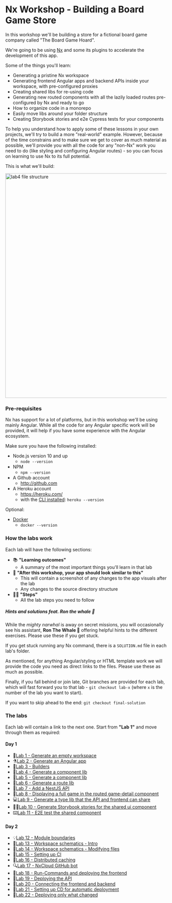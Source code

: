 # Nx Workshop - Building a Board Game Store

In this workshop we'll be building a store for a fictional board game company called "The Board Game Hoard".

We're going to be using [Nx](https://nx.dev/) and some its plugins to accelerate the development of this app.

Some of the things you'll learn:

- Generating a pristine Nx workspace
- Generating frontend Angular apps and backend APIs inside your workspace, with pre-configured proxies
- Creating shared libs for re-using code
- Generating new routed components with all the lazily loaded routes pre-configured by Nx and ready to go
- How to organize code in a monorepo
- Easily move libs around your folder structure
- Creating Storybook stories and e2e Cypress tests for your components

To help you understand how to apply some of these lessons in your own projects, we'll try to build a more "real-world" example. However, because of the time constrains and to make sure we get to cover as much material as possible, we'll provide you with all the code for any "non-Nx" work you need to do (like styling and configuring Angular routes) - so you can focus on learning to use Nx to its full potential.

This is what we'll build:

  <img src="docs/assets/game-demo.gif" height="700" alt="lab4 file structure">

### Pre-requisites

Nx has support for a lot of platforms, but in this workshop we'll be using mainly Angular. While all the code for any Angular specific work will be provided, it will help if you have some experience with the Angular ecosystem.

Make sure you have the following installed:

- Node.js version 10 and up
    - `node --version`
- NPM
    - `npm --version`
- A Github account
    - http://github.com
- A Heroku account
    - https://heroku.com/
    - with the [CLI installed](https://devcenter.heroku.com/articles/heroku-cli): `heroku --version`
    
Optional:
- [Docker](https://www.docker.com/get-started)
    - `docker --version`

### How the labs work

Each lab will have the following sections:

- 📚 **"Learning outcomes"**
  - A summary of the most important things you'll learn in that lab
- 📲 **"After this workshop, your app should look similar to this"**
  - This will contain a screenshot of any changes to the app visuals after the lab
  - Any changes to the source directory structure
- 🏋️‍♀️ **"Steps"**
  - All the lab steps you need to follow

##### Hints and solutions feat. Ron the whale 🐳

While the _mighty narwhal_ is away on secret missions, you will occasionally see his assistant, **Ron The Whale 🐳** offering helpful hints to the different exercises. Please use these if you get stuck.

If you get stuck running any Nx command, there is a `SOLUTION.md` file in each lab's folder.

As mentioned, for anything Angular/styling or HTML template work we will provide the code you need as direct links to the files. Please use these as much as possible.

Finally, if you fall behind or join late, Git branches are provided for each lab, which will fast forward you to that lab - `git checkout lab-x` (where `x` is the number of the lab you want to start).

If you want to skip ahead to the end: `git checkout final-solution`

### The labs

Each lab will contain a link to the next one. Start from **"Lab 1"** and move through them as required:

#### Day 1

- 🔬[Lab 1 - Generate an empty workspace](https://github.com/nrwl/nx-workshop/blob/master/docs/lab1/LAB.md)
- ⚗️[Lab 2 - Generate an Angular app](https://github.com/nrwl/nx-workshop/blob/master/docs/lab2/LAB.md)
- 🧪[Lab 3 - Builders](https://github.com/nrwl/nx-workshop/blob/master/docs/lab3/LAB.md)
- 🔭[Lab 4 - Generate a component lib](https://github.com/nrwl/nx-workshop/blob/master/docs/lab4/LAB.md)
- 🧬[Lab 5 - Generate a component lib](https://github.com/nrwl/nx-workshop/blob/master/docs/lab5/LAB.md)
- 🧮[Lab 6 - Generate a route lib](https://github.com/nrwl/nx-workshop/blob/master/docs/lab6/LAB.md)
- 🤖[Lab 7 - Add a NestJS API](https://github.com/nrwl/nx-workshop/blob/master/docs/lab7/LAB.md)
- 📐[Lab 8 - Displaying a full game in the routed game-detail component](https://github.com/nrwl/nx-workshop/blob/master/docs/lab8/LAB.md)
- 💻[Lab 9 - Generate a type lib that the API and frontend can share](https://github.com/nrwl/nx-workshop/blob/master/docs/lab9/LAB.md)
- 👩‍💻[Lab 10 - Generate Storybook stories for the shared ui component](https://github.com/nrwl/nx-workshop/blob/master/docs/lab10%20-%20bonus/LAB.md)
- ⌨️[Lab 11 - E2E test the shared component](https://github.com/nrwl/nx-workshop/blob/master/docs/lab11%20-%20bonus/LAB.md)

#### Day 2

- 💡[Lab 12 - Module boundaries](https://github.com/nrwl/nx-workshop/blob/master/docs/lab12/LAB.md)
- 🧸️[Lab 13 - Workspace schematics - Intro](https://github.com/nrwl/nx-workshop/blob/master/docs/lab13/LAB.md)
- 🧵[Lab 14 - Workspace schematics - Modifying files](https://github.com/nrwl/nx-workshop/blob/master/docs/lab14/LAB.md)
- 💎[Lab 15 - Setting up CI](https://github.com/nrwl/nx-workshop/blob/master/docs/lab15/LAB.md)
- 🔌[Lab 16 - Distributed caching](https://github.com/nrwl/nx-workshop/blob/master/docs/lab16/LAB.md)
- 🔍[Lab 17 - NxCloud GitHub bot](https://github.com/nrwl/nx-workshop/blob/master/docs/lab17/LAB.md)
- 📎[Lab 18 - Run-Commands and deploying the frontend](https://github.com/nrwl/nx-workshop/blob/master/docs/lab18/LAB.md)
- 🧲[Lab 19 - Deploying the API](https://github.com/nrwl/nx-workshop/blob/master/docs/lab19/LAB.md)
- 🎸[Lab 20 - Connecting the frontend and backend](https://github.com/nrwl/nx-workshop/blob/master/docs/lab20/LAB.md)
- 🎈[Lab 21 - Setting up CD for automatic deployment](https://github.com/nrwl/nx-workshop/blob/master/docs/lab21/LAB.md)
- 💈[Lab 22 - Deploying only what changed](https://github.com/nrwl/nx-workshop/blob/master/docs/lab22/LAB.md)

